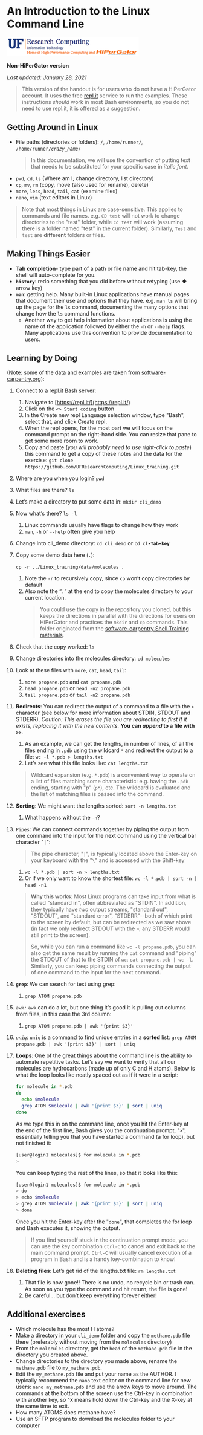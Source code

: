 # An Introduction to the Linux Command Line 

![UFRC logo](images/ufrc_logo.png)

**Non-HiPerGator version**

*Last updated: January 28, 2021*

> This version of the handout is for users who do not have a HiPerGator account. It uses the free [repl.it](https://repl.it) service to run the examples. These instructions *should* work in most Bash environments, so you do not need to use repl.it, it is offered as a suggestion.

## Getting Around in Linux

* File paths (directories or folders): `/`, `/home/runner/`, <code>/home/runner/<i>crazy_name</i>/</code>
   > In this documentation, we will use the convention of putting text that needs to be substituted for your specific case in <i>italic font</i>.
* `pwd`, `cd`, `ls`  (Where am I, change directory, list directory)
* `cp`, `mv`, `rm`  (copy, move (also used for rename), delete)
* `more`, `less`, `head`, `tail`, `cat`  (examine files)
* `nano`, `vim` (text editors in Linux)

> Note that most things in Linux are case-sensitive. This applies to commands and file names. e.g. `CD test` will not work to change directories to the "test" folder, while `cd test` will work (assuming there is a folder named "test" in the current folder). Similarly, `Test` and `test` are **different** folders or files.

## Making Things Easier

* **Tab completion**- type part of a path or file name and hit tab-key, the shell will auto-complete for you.
* **`history`**: redo something that you did before without retyping (use :arrow_up: arrow key)
* **`man`**: getting help. Many built-in Linux applications have **man**ual pages that document their use and options that they have. e.g. `man ls` will bring up the page for the `ls` command, documenting the many options that change how the `ls` command functions.
  * Another way to get help information about applications is using the name of the application followed by either the `-h` or `--help` flags. Many applications use this convention to provide documentation to users.

## Learning by Doing

(Note: some of the data and examples are taken from [software-carpentry.org](https://swcarpentry.github.io/shell-novice/)):

1. Connect to a repl.it Bash server:
   1. Navigate to [https://repl.it/](https://repl.it/)
   1. Click on the `<> Start coding` button
   1. In the Create new repl Language selection window, type "Bash", select that, and click Create repl.
   1. When the repl opens, for the most part we will focus on the command prompt on the right-hand side. You can resize that pane to get some more room to work.
   1. Copy and paste (*you will probably need to use right-click to paste*) this command to get a copy of these notes and the data for the exercise: `git clone https://github.com/UFResearchComputing/Linux_training.git`

1. Where are you when you login? `pwd`
1. What files are there? `ls`

1. Let’s make a directory to put some data in: `mkdir cli_demo`
1. Now what’s there? `ls -l`
   1. Linux commands usually have flags to change how they work
   1. `man`, `-h` or `--help` often give you help
1. Change into cli_demo directory: `cd cli_demo` or <code>cd cl<b>-Tab-key</b></code>
1. Copy some demo data here (`.`):

    `cp -r ../Linux_training/data/molecules .`

   1. Note the `-r` to recursively copy, since `cp` won’t copy directories by default
   1. Also note the “`.`” at the end to copy the molecules directory to your current location.
       > You could use the copy in the repository you cloned, but this keeps the directions in parallel with the directions for users on HiPerGator and practices the `mkdir` and `cp` commands. This folder originated from the [software-carpentry Shell Training materials](https://swcarpentry.github.io/shell-novice/).

1. Check that the copy worked: `ls`
1. Change directories into the molecules directory: `cd molecules`
1. Look at these files with `more`, `cat`, `head`, `tail`:
   1. `more propane.pdb` and  `cat propane.pdb`
   1. `head propane.pdb`    or    `head -n2 propane.pdb`
   1. `tail propane.pdb`    or    `tail -n2 propane.pdb`
1. **Redirects**: You can redirect the output of a command to a file with the `>` character (see below for more information about STDIN, STDOUT and STDERR). *Caution: This erases the file you are redirecting to first if it exists, replacing it with the new contents.* **You can *append* to a file with `>>`**.
   1. As an example, we can get the lengths, in number of lines, of all the files ending in `.pdb` using the wildcard `*` and redirect the output to a file: `wc -l *.pdb > lengths.txt`
   1. Let’s see what this file looks like: `cat lengths.txt`
   > Wildcard expansion (e.g. `*.pdb`) is a convenient way to operate on a list of files matching some characteristic: e.g. having the `.pdb` ending, starting with "p" (`p*`), etc. The wildcard is evaluated and the list of matching files is passed into the command.
1. **Sorting**: We might want the lengths sorted: `sort -n lengths.txt`
   1. What happens without the `-n`?
1. `Pipes`: We can connect commands together by piping the output from one command into the input for the next command using the vertical bar character "`|`":
   >The pipe character, "`|`", is typically located above the Enter-key on your keyboard with the "`\`" and is accessed with the Shift-key
   1. `wc -l *.pdb | sort -n > lengths.txt`
   1. Or if we only want to know the shortest file: `wc -l *.pdb | sort -n | head -n1`
   > **Why this works**: Most Linux programs can take input from what is called "standard in", often abbreviated as "STDIN". In addition, they typically have *two* output streams, "standard out", "STDOUT", and "standard error", "STDERR"--both of which print to the screen by default, but can be redirected as we saw above (in fact we only redirect STDOUT with the `>`; any STDERR would still print to the screen).
   >
   > So, while you can run a command like `wc -l propane.pdb`, you can also get the same result by running the `cat` command and "piping" the STDOUT of that to the STDIN of `wc`: `cat propane.pdb | wc -l`. Similarly, you can keep piping commands connecting the output of one command to the input for the next command.
1. **`grep`**: We can search for text using grep:
   1. `grep ATOM propane.pdb`
1. *`awk:`* `awk` can do a lot, but one thing it’s good it is pulling out columns from files, in this case the 3rd column:
   1. `grep ATOM propane.pdb | awk '{print $3}'`
1. *`uniq`*: `uniq` is a command to find unique entries in a **sorted** list:
   `grep ATOM propane.pdb | awk '{print $3}' | sort | uniq`
1. **Loops**: One of the great things about the command line is the ability to automate repetitive tasks. Let’s say we want to verify that all our molecules are hydrocarbons (made up of only C and H atoms). Below is what the loop looks like neatly spaced out as if it were in a script:  

    ```bash
    for molecule in *.pdb
    do
      echo $molecule
      grep ATOM $molecule | awk '{print $3}' | sort | uniq
    done
    ```

   As we type this in on the command line, once you hit the Enter-key at the end of the first line, Bash gives you the continuation prompt, "`>`", essentially telling you that you have started a command (a for loop), but not finished it:
  
   ```bash
   [user@login1 molecules]$ for molecule in *.pdb
   >
   ```

   You can keep typing the rest of the lines, so that it looks like this:

   ```bash
   [user@login1 molecules]$ for molecule in *.pdb
   > do
   > echo $molecule
   > grep ATOM $molecule | awk '{print $3}' | sort | uniq
   > done
   ```

   Once you hit the Enter-key after the "`done`", that completes the for loop and Bash executes it, showing the output.

   > If you find yourself stuck in the continuation prompt mode, you can use the key combination `Ctrl-C` to cancel and exit back to the main command prompt. `Ctrl-C` will usually cancel execution of a program in Bash and is a handy key-combination to know!

1. **Deleting files**: Let’s get rid of the lengths.txt file: `rm lengths.txt`
   1. That file is now gone!! There is no undo, no recycle bin or trash can. As soon as you type the command and hit return, the file is gone!
   1. Be careful... but don’t keep everything forever either!

## Additional exercises

* Which molecule has the most H atoms?
* Make a directory in your `cli_demo` folder and copy the `methane.pdb` file there (preferably without moving from the `molecules` directory)
* From the `molecules` directory, get the `head` of the `methane.pdb` file in the directory you created above.
* Change directories to the directory you made above, rename the `methane.pdb` file to `my_methane.pdb`.
* Edit the `my_methane.pdb` file and put your name as the AUTHOR. I typically recommend the `nano` text editor on the command line for new users: `nano my_methane.pdb` and use the arrow keys to move around. The commands at the bottom of the screen use the Ctrl-key in combination with another key, so `^X` means hold down the Ctrl-key and the X-key at the same time to exit.
* How many ATOMS does methane have?
* Use an SFTP program to download the molecules folder to your computer
